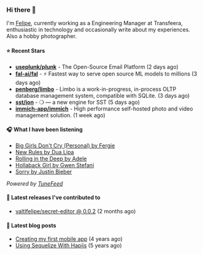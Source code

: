 ### Hi there 👋

I'm [Felipe](https://felipevm.com), currently working as a Engineering Manager at Transfeera, enthusiastic in technology and occasionally write about my experiences. Also a hobby photographer.

#### ⭐ Recent Stars
- **[useplunk/plunk](https://github.com/useplunk/plunk)** - The Open-Source Email Platform (2 days ago)
- **[fal-ai/fal](https://github.com/fal-ai/fal)** - ⚡ Fastest way to serve open source ML models to millions (3 days ago)
- **[penberg/limbo](https://github.com/penberg/limbo)** - Limbo is a work-in-progress, in-process OLTP database management system, compatible with SQLite. (3 days ago)
- **[sst/ion](https://github.com/sst/ion)** - ❍ — a new engine for SST (5 days ago)
- **[immich-app/immich](https://github.com/immich-app/immich)** - High performance self-hosted photo and video management solution. (1 week ago)

#### 🎧 What I have been listening
- [Big Girls Don&#39;t Cry (Personal) by Fergie](https://open.spotify.com/track/6dgWWAs5yhWPOtvE1zuoQ1)
- [New Rules by Dua Lipa](https://open.spotify.com/track/2ekn2ttSfGqwhhate0LSR0)
- [Rolling in the Deep by Adele](https://open.spotify.com/track/1c8gk2PeTE04A1pIDH9YMk)
- [Hollaback Girl by Gwen Stefani](https://open.spotify.com/track/0eqH0ALoDQevq59YcQ53KE)
- [Sorry by Justin Bieber](https://open.spotify.com/track/09CtPGIpYB4BrO8qb1RGsF)

_Powered by [TuneFeed](https://tunefeed.app?ref=valtlfelipe-gh-profile)_ 

#### 🚀 Latest releases I've contributed to


- [valtlfelipe/secret-editor @ 0.0.2](https://github.com/valtlfelipe/secret-editor/releases/tag/0.0.2) (2 months ago)

#### 📄 Latest blog posts
- [Creating my first mobile app](https://felipevm.com/posts/creating-my-first-mobile-app/) (4 years ago)
- [Using Sequelize With Hapijs](https://felipevm.com/posts/using-sequelize-with-hapijs/) (5 years ago)
